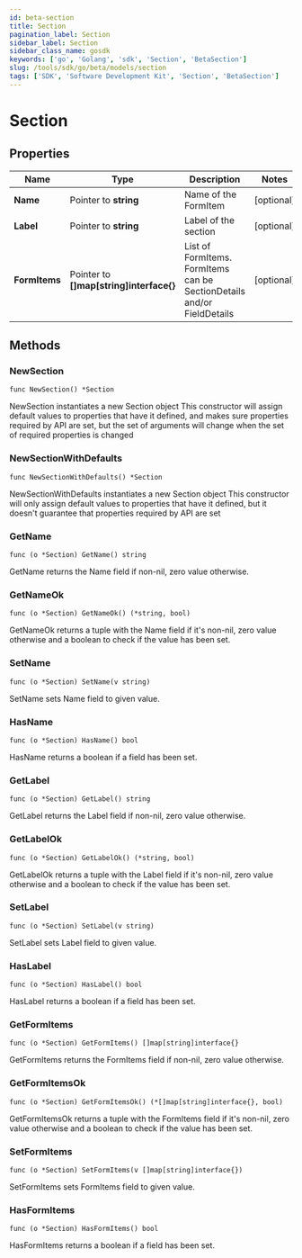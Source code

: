 ```yaml
---
id: beta-section
title: Section
pagination_label: Section
sidebar_label: Section
sidebar_class_name: gosdk
keywords: ['go', 'Golang', 'sdk', 'Section', 'BetaSection'] 
slug: /tools/sdk/go/beta/models/section
tags: ['SDK', 'Software Development Kit', 'Section', 'BetaSection']
---
```


# Section

## Properties

Name | Type | Description | Notes
------------ | ------------- | ------------- | -------------
**Name** | Pointer to **string** | Name of the FormItem | [optional] 
**Label** | Pointer to **string** | Label of the section | [optional] 
**FormItems** | Pointer to **[]map[string]interface{}** | List of FormItems. FormItems can be SectionDetails and/or FieldDetails | [optional] 

## Methods

### NewSection

`func NewSection() *Section`

NewSection instantiates a new Section object
This constructor will assign default values to properties that have it defined,
and makes sure properties required by API are set, but the set of arguments
will change when the set of required properties is changed

### NewSectionWithDefaults

`func NewSectionWithDefaults() *Section`

NewSectionWithDefaults instantiates a new Section object
This constructor will only assign default values to properties that have it defined,
but it doesn't guarantee that properties required by API are set

### GetName

`func (o *Section) GetName() string`

GetName returns the Name field if non-nil, zero value otherwise.

### GetNameOk

`func (o *Section) GetNameOk() (*string, bool)`

GetNameOk returns a tuple with the Name field if it's non-nil, zero value otherwise
and a boolean to check if the value has been set.

### SetName

`func (o *Section) SetName(v string)`

SetName sets Name field to given value.

### HasName

`func (o *Section) HasName() bool`

HasName returns a boolean if a field has been set.

### GetLabel

`func (o *Section) GetLabel() string`

GetLabel returns the Label field if non-nil, zero value otherwise.

### GetLabelOk

`func (o *Section) GetLabelOk() (*string, bool)`

GetLabelOk returns a tuple with the Label field if it's non-nil, zero value otherwise
and a boolean to check if the value has been set.

### SetLabel

`func (o *Section) SetLabel(v string)`

SetLabel sets Label field to given value.

### HasLabel

`func (o *Section) HasLabel() bool`

HasLabel returns a boolean if a field has been set.

### GetFormItems

`func (o *Section) GetFormItems() []map[string]interface{}`

GetFormItems returns the FormItems field if non-nil, zero value otherwise.

### GetFormItemsOk

`func (o *Section) GetFormItemsOk() (*[]map[string]interface{}, bool)`

GetFormItemsOk returns a tuple with the FormItems field if it's non-nil, zero value otherwise
and a boolean to check if the value has been set.

### SetFormItems

`func (o *Section) SetFormItems(v []map[string]interface{})`

SetFormItems sets FormItems field to given value.

### HasFormItems

`func (o *Section) HasFormItems() bool`

HasFormItems returns a boolean if a field has been set.


